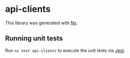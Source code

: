 # api-clients

This library was generated with [Nx](https://nx.dev).

## Running unit tests

Run `nx test api-clients` to execute the unit tests via [Jest](https://jestjs.io).
